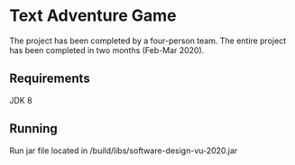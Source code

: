 # Text Adventure Game

The project has been completed by a four-person team. The entire project has been completed in two months (Feb-Mar 2020).

## Requirements

JDK 8

## Running

Run jar file located in /build/libs/software-design-vu-2020.jar